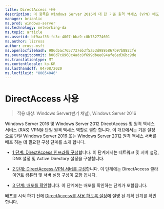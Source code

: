 ```yaml
---
title: DirectAccess 사용
description: 이 항목은 Windows Server 2016에 대 한 기존 원격 액세스 (VPN) 배포에 DirectAccess 추가 가이드의 일부입니다.
manager: brianlic
ms.prod: windows-server
ms.technology: networking-da
ms.topic: article
ms.assetid: bf9aaf36-fc3c-4007-bba9-c0b752774601
ms.author: lizross
author: eross-msft
ms.openlocfilehash: 986d5ac7657737eb3f5a53d9886867b97b882cfe
ms.sourcegitcommit: b00d7c8968c4adc8f699dbee694afe6ed36bc9de
ms.translationtype: MT
ms.contentlocale: ko-KR
ms.lasthandoff: 04/08/2020
ms.locfileid: "80854046"
---
```

# <a name="enable-directaccess"></a>DirectAccess 사용

>적용 대상: Windows Server(반기 채널), Windows Server 2016

 Windows Server 2016 및 Windows Server 2012 DirectAccess 및 원격 액세스 서비스 (RAS) VPN을 단일 원격 액세스 역할로 결합 합니다. 이 개요에서는 기본 설정으로 단일 Windows Server 2016 또는 Windows Server 2012 원격 액세스 서버를 배포 하는 데 필요한 구성 단계를 소개 합니다.
  
-   [1 단계: DirectAccess 인프라를 구성](step-1-configure-da-inf-davpn.md)합니다. 이 단계에서는 네트워크 및 서버 설정, DNS 설정 및 Active Directory 설정을 구성합니다.  
  
-   [2 단계: DirectAccess-VPN 서버를 구성](step-2-configure-server-davpn.md)합니다. 이 단계에는 DirectAccess 클라이언트 컴퓨터 및 서버 설정 구성이 포함 됩니다.  
  
-   [3 단계: 배포를 확인](step-3-verify-davpn.md)합니다. 이 단계에는 배포를 확인하는 단계가 포함됩니다.  
  
배포를 시작 하기 전에 [DirectAccess를 사용 하도록 설정](Plan-to-Enable-DirectAccess.md)에 설명 된 계획 단계를 확인 합니다.  
  


